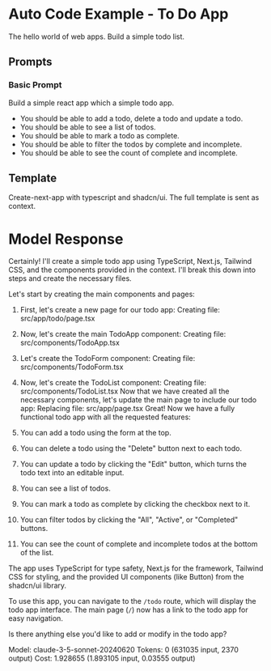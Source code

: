 # Auto Code Example - To Do App

The hello world of web apps. Build a simple todo list.

## Prompts

### Basic Prompt

Build a simple react app which a simple todo app.
 - You should be able to add a todo, delete a todo and update a todo.
 - You should be able to see a list of todos.
 - You should be able to mark a todo as complete.
 - You should be able to filter the todos by complete and incomplete.
 - You should be able to see the count of complete and incomplete.

## Template

Create-next-app with typescript and shadcn/ui.  The full template is sent as context.

# Model Response

Certainly! I'll create a simple todo app using TypeScript, Next.js, Tailwind CSS, and the components provided in the context. I'll break this down into steps and create the necessary files.

Let's start by creating the main components and pages:

1. First, let's create a new page for our todo app:
Creating file:  src/app/todo/page.tsx
2. Now, let's create the main TodoApp component:
Creating file:  src/components/TodoApp.tsx
3. Let's create the TodoForm component:
Creating file:  src/components/TodoForm.tsx
4. Now, let's create the TodoList component:
Creating file:  src/components/TodoList.tsx
Now that we have created all the necessary components, let's update the main page to include our todo app:
Replacing file:  src/app/page.tsx
Great! Now we have a fully functional todo app with all the requested features:

1. You can add a todo using the form at the top.
2. You can delete a todo using the "Delete" button next to each todo.
3. You can update a todo by clicking the "Edit" button, which turns the todo text into an editable input.
4. You can see a list of todos.
5. You can mark a todo as complete by clicking the checkbox next to it.
6. You can filter todos by clicking the "All", "Active", or "Completed" buttons.
7. You can see the count of complete and incomplete todos at the bottom of the list.

The app uses TypeScript for type safety, Next.js for the framework, Tailwind CSS for styling, and the provided UI components (like Button) from the shadcn/ui library.

To use this app, you can navigate to the `/todo` route, which will display the todo app interface. The main page (`/`) now has a link to the todo app for easy navigation.

Is there anything else you'd like to add or modify in the todo app?

Model: claude-3-5-sonnet-20240620
Tokens: 0 (631035 input, 2370 output)
Cost:  1.928655 (1.893105 input, 0.03555 output)
